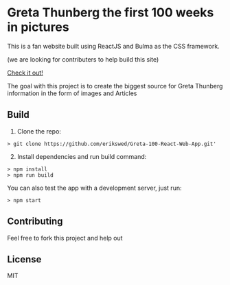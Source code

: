 # Greta Thunberg the first 100 weeks in pictures


This is a fan website built using 
ReactJS and 
Bulma as the CSS framework.     

(we are looking for contributers to help build this site)

[Check it out!](https://http://greta.portplays.com/)

The goal with this project is to create the biggest source for Greta Thunberg information in the form of images and Articles



## Build

1. Clone the repo:
```console
> git clone https://github.com/erikswed/Greta-100-React-Web-App.git'
```

2. Install dependencies and run build command:
```console
> npm install
> npm run build
```

You can also test the app with a development server, just run:

```console
> npm start
```

## Contributing

Feel free to fork this project and help out

## License

MIT
